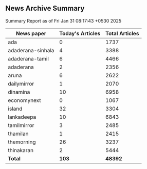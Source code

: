 <!-- @format -->
## News Archive Summary

Summary Report as of Fri Jan 31 08:17:43 +0530 2025

| News paper         | Today's Articles | Total Articles |
|--------------------|------------------|----------------|
| ada               | 0          | 1737        |
| adaderana-sinhala               | 4          | 3388        |
| adaderana-tamil               | 6          | 4466        |
| adaderana               | 2          | 2356        |
| aruna               | 6          | 2622        |
| dailymirror               | 1          | 2070        |
| dinamina               | 10          | 6958        |
| economynext               | 0          | 1067        |
| island               | 32          | 3304        |
| lankadeepa               | 10          | 6843        |
| tamilmirror               | 3          | 2485        |
| thamilan               | 1          | 2415        |
| themorning               | 26          | 3237        |
| thinakaran               | 2          | 5444        |
| **Total**          | **103**      | **48392** |

